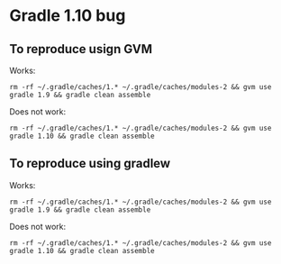 Gradle 1.10 bug
===============

To reproduce usign GVM
----------------------

Works:

    rm -rf ~/.gradle/caches/1.* ~/.gradle/caches/modules-2 && gvm use gradle 1.9 && gradle clean assemble

Does not work:

    rm -rf ~/.gradle/caches/1.* ~/.gradle/caches/modules-2 && gvm use gradle 1.10 && gradle clean assemble

To reproduce using gradlew
--------------------------

Works:

    rm -rf ~/.gradle/caches/1.* ~/.gradle/caches/modules-2 && gvm use gradle 1.9 && gradle clean assemble

Does not work:

    rm -rf ~/.gradle/caches/1.* ~/.gradle/caches/modules-2 && gvm use gradle 1.10 && gradle clean assemble

